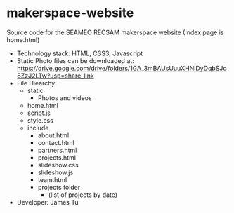 # makerspace-website
Source code for the SEAMEO RECSAM makerspace website (Index page is home.html)
- Technology stack: HTML, CSS3, Javascript
- Static Photo files can be downloaded at: https://drive.google.com/drive/folders/1GA_3mBAUsUuuXHNlDyDqbSJo8ZzJ2LTw?usp=share_link
- File Hiearchy:
  - static
    - Photos and videos
  - home.html
  - script.js
  - style.css
  - include
    - about.html
    - contact.html
    - partners.html
    - projects.html
    - slideshow.css
    - slideshow.js
    - team.html
    - projects folder
      - (list of projects by date)
- Developer: James Tu
